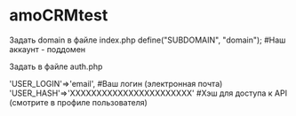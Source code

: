# amoCRMtest

Задать domain в файле index.php 
define("SUBDOMAIN", "domain"); #Наш аккаунт - поддомен



Задать в файле auth.php

'USER_LOGIN'=>'email', #Ваш логин (электронная почта)
'USER_HASH'=>'XXXXXXXXXXXXXXXXXXXXXXX' #Хэш для доступа к API (смотрите в профиле пользователя)